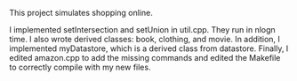 This project simulates shopping online. 

I implemented setIntersection and setUnion in util.cpp. They run in nlogn time. I also wrote derived classes: book, clothing, and movie. In addition, I implemented myDatastore, which is a derived class from datastore. Finally, I edited amazon.cpp to add the missing commands and edited the Makefile to correctly compile with my new files.